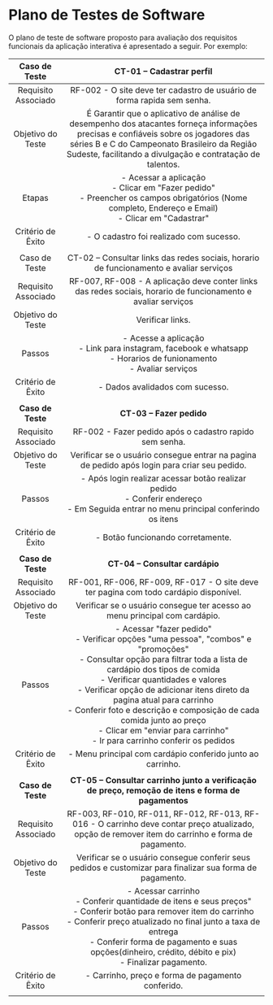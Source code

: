 # Plano de Testes de Software

O plano de teste de software proposto para avaliação dos requisitos funcionais da aplicação interativa é apresentado a seguir.
Por exemplo:
 
| **Caso de Teste** 	| **CT-01 – Cadastrar perfil** 	|
|:---:	|:---:	|
|	Requisito Associado 	| RF-002 - O site deve ter cadastro de usuário de forma rapida sem senha.
| Objetivo do Teste 	| É Garantir que o aplicativo de análise de desempenho dos atacantes forneça informações precisas e confiáveis sobre os jogadores das séries B e C do Campeonato Brasileiro da Região Sudeste, facilitando a divulgação e contratação de talentos. |
| Etapas 	| - Acessar a aplicação <br> - Clicar em "Fazer pedido" <br> - Preencher os campos obrigatórios (Nome completo, Endereço e Email) <br> - Clicar em "Cadastrar" |
|Critério de Êxito | - O cadastro foi realizado com sucesso. |
|  	|  	|
| Caso de Teste 	| CT-02 – Consultar links das redes sociais, horario de funcionamento e avaliar serviços	|
|Requisito Associado | RF-007, RF-008	- A aplicação deve conter links das redes sociais, horario de funcionamento e avaliar serviços |
| Objetivo do Teste 	| Verificar links. |
| Passos 	| - Acesse a aplicação <br> - Link para instagram, facebook e whatsapp <br> - Horarios de funionamento <br> - Avaliar serviços <br>
|Critério de Êxito | - Dados avalidados com sucesso. |
|  	|  	|
| **Caso de Teste** 	| **CT-03 – Fazer pedido** 	|
|	Requisito Associado 	| RF-002 - Fazer pedido após o cadastro rapido sem senha.
| Objetivo do Teste 	| Verificar se o usuário consegue entrar na pagina de pedido após login para criar seu pedido. |
| Passos 	| - Após login realizar acessar botão realizar pedido <br> - Conferir endereço <br> - Em Seguida entrar no menu principal conferindo os itens |
|Critério de Êxito | - Botão funcionando corretamente. |
|  	|  	|
| **Caso de Teste** 	| **CT-04 – Consultar cardápio** 	|
|	Requisito Associado 	| RF-001, RF-006, RF-009, RF-017 - O site deve ter pagina com todo cardápio disponível.
| Objetivo do Teste 	| Verificar se o usuário consegue ter acesso ao menu principal com cardápio. |
| Passos 	| - Acessar "fazer pedido" <br> - Verificar opções "uma pessoa", "combos" e "promoções" <br> - Consultar opção para filtrar toda a lista de cardápio dos tipos de comida <br> - Verificar quantidades e valores <br> - Verificar opção de adicionar itens direto da pagina atual para carrinho <br> - Conferir foto e descrição e composição de cada comida junto ao preço <br> - Clicar em "enviar para carrinho" <br> - Ir para carrinho conferir os pedidos |
|Critério de Êxito | - Menu principal com cardápio conferido junto ao carrinho. |
|  	|  	|
| **Caso de Teste** 	| **CT-05 – Consultar carrinho junto a verificação de preço, remoção de itens e forma de pagamentos** 	|
|	Requisito Associado 	|RF-003, RF-010, RF-011, RF-012, RF-013, RF-016 - O carrinho deve contar preço atualizado, opção de remover item do carrinho e forma de pagamento.
| Objetivo do Teste 	| Verificar se o usuário consegue conferir seus pedidos e customizar para finalizar sua forma de pagamento. |
| Passos 	| - Acessar carrinho <br> - Conferir quantidade de itens e seus preços" <br> - Conferir botão para remover item do carrinho <br> - Conferir preço atualizado no final junto a taxa de entrega <br> - Conferir forma de pagamento e suas opções(dinheiro, crédito, débito e pix) <br> - Finalizar pagamento. |
|Critério de Êxito | - Carrinho, preço e forma de pagamento conferido. |
|  	|  	|


